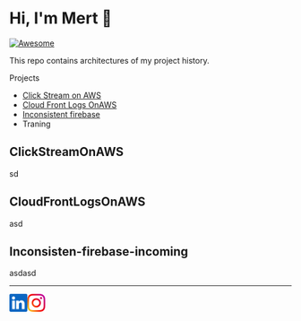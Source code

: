 Hi, I'm Mert :wave:
===================
[![Awesome](https://cdn.rawgit.com/sindresorhus/awesome/d7305f38d29fed78fa85652e3a63e154dd8e8829/media/badge.svg)](https://github.com/sindresorhus/awesome)

This repo contains architectures of my project history.

Projects

- [Click Stream on AWS](#ClickStreamOnAWS)
- [Cloud Front Logs OnAWS](#CloudFrontLogsOnAWS)
- [Inconsistent firebase](#InconsistenFirebaseIncoming)
- Traning 
## ClickStreamOnAWS
sd

## CloudFrontLogsOnAWS
asd

## Inconsisten-firebase-incoming
asdasd

- - -

<a href="https://www.linkedin.com/in/mert-seven-439935149/">
    <img height="32" align="left" alt="LinkedIn" src="img/icons/linkedin.png" />
</a>

<a href="https://www.instagram.com/mertseven7/">
    <img height="32" align="left" alt="Instagram" src="img/icons/instagram.png" />
</a>

